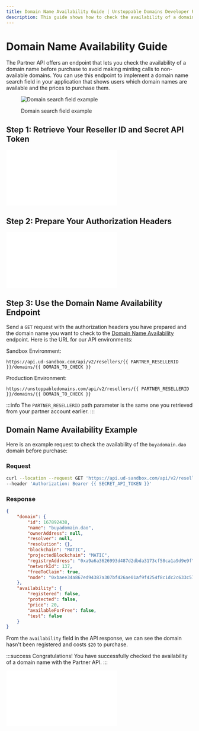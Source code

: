 ```yaml
---
title: Domain Name Availability Guide | Unstoppable Domains Developer Portal
description: This guide shows how to check the availability of a domain name before purchase with your Partner account.
---
```


# Domain Name Availability Guide

The Partner API offers an endpoint that lets you check the availability of a domain name before purchase to avoid making minting calls to non-available domains. You can use this endpoint to implement a domain name search field in your application that shows users which domain names are available and the prices to purchase them.

<figure>

![Domain search field example](/images/domain-search-field.png)

<figcaption>Domain search field example</figcaption>
</figure>

## Step 1: Retrieve Your Reseller ID and Secret API Token

<embed src="/snippets/_reseller-id-location.md" />

## Step 2: Prepare Your Authorization Headers

<embed src="/snippets/_auth-headers-preparation.md" />

## Step 3: Use the Domain Name Availability Endpoint

Send a `GET` request with the authorization headers you have prepared and the domain name you want to check to the [Domain Name Availability](https://docs.unstoppabledomains.com/openapi/reference/#tag/domains/paths/~1domains~1%7BdomainName%7D/get) endpoint. Here is the URL for our API environments:

Sandbox Environment:

```
https://api.ud-sandbox.com/api/v2/resellers/{{ PARTNER_RESELLERID }}/domains/{{ DOMAIN_TO_CHECK }}
```

Production Environment:

```
https://unstoppabledomains.com/api/v2/resellers/{{ PARTNER_RESELLERID }}/domains/{{ DOMAIN_TO_CHECK }}
```

:::info
The `PARTNER_RESELLERID` path parameter is the same one you retrieved from your partner account earlier.
:::

## Domain Name Availability Example

Here is an example request to check the availability of the `buyadomain.dao` domain before purchase:

### Request

```bash
curl --location --request GET 'https://api.ud-sandbox.com/api/v2/resellers/{{ PARTNER_RESELLERID }}/domains/buyadomain.dao' \
--header 'Authorization: Bearer {{ SECRET_API_TOKEN }}'
```

### Response

```json
{
    "domain": {
        "id": 167892438,
        "name": "buyadomain.dao",
        "ownerAddress": null,
        "resolver": null,
        "resolution": {},
        "blockchain": "MATIC",
        "projectedBlockchain": "MATIC",
        "registryAddress": "0xa9a6a3626993d487d2dbda3173cf58ca1a9d9e9f",
        "networkId": 137,
        "freeToClaim": true,
        "node": "0xbaee34a867ed94387a307bf426ae01af9f4254f8c1dc2c633c577278df0d6454"
    },
    "availability": {
        "registered": false,
        "protected": false,
        "price": 20,
        "availableForFree": false,
        "test": false
    }
}
```

From the `availability` field in the API response, we can see the domain hasn't been registered and costs `$20` to purchase.

:::success Congratulations!
You have successfully checked the availability of a domain name with the Partner API.
:::

<embed src="/snippets/_discord.md" />
